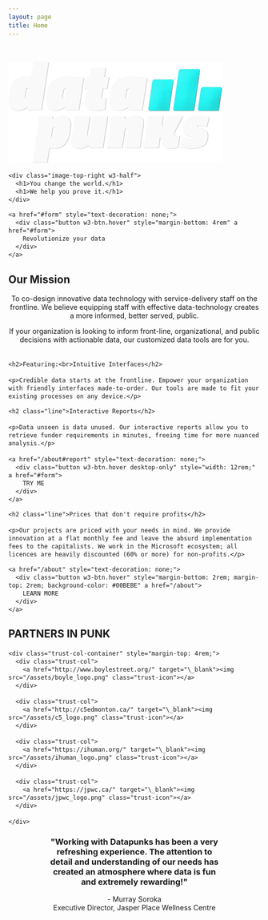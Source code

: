 ```yaml
---
layout: page
title: Home
---
```


<div class="image-container" style="margin-top: 0.9rem;">
  <div class="w3-row" style="margin-top: 3rem;">
    <div class="image-top-left w3-half">
      <img src="/assets/datapunksDark.png" id="bkg" alt="bkg-id" style="max-height:15rem; max-width: 85%;">
      </div>

    <div class="image-top-right w3-half">
      <h1>You change the world.</h1>
      <h1>We help you prove it.</h1>
    </div>
  </div>

  <div class="spacer w3-hide-small"></div>

  <div class="w3-row">

    <a href="#form" style="text-decoration: none;">
      <div class="button w3-btn.hover" style="margin-bottom: 4rem" a href="#form">
        Revolutionize your data
      </div>
    </a>
  </div>

</div>
<div class="line-large" style="padding-top: 0rem; margin-top: 0rem;"></div>
<div class="container w3-row" style="margin-top: 1rem;">

  <div class="container w3-row">
    <h2>Our Mission</h2>
    <p style="text-align: center;"> To co-design innovative data technology with service-delivery staff on the frontline. We believe equipping staff with effective data-technology creates a more informed, better served, public.</p>
    <div class="spacer-small"></div>
    <p style="text-align: center;">If your organization is looking to inform front-line, organizational, and public decisions with actionable data, our customized data tools are for you. </p>


  </div>

  <div class="line-large" style="padding-top: 0rem; margin-top: 2rem;"></div>

  <div class="container w3-col">

    <h2>Featuring:<br>Intuitive Interfaces</h2>

    <p>Credible data starts at the frontline. Empower your organization with friendly interfaces made-to-order. Our tools are made to fit your existing processes on any device.</p>


  </div>

  <div class="container w3-col">

    <h2 class="line">Interactive Reports</h2>

    <p>Data unseen is data unused. Our interactive reports allow you to retrieve funder requirements in minutes, freeing time for more nuanced analysis.</p>

    <a href="/about#report" style="text-decoration: none;">
      <div class="button w3-btn.hover desktop-only" style="width: 12rem;" a href="#form">
        TRY ME
      </div>
    </a>


  </div>

  <div class="container w3-col">

    <h2 class="line">Prices that don't require profits</h2>

    <p>Our projects are priced with your needs in mind. We provide innovation at a flat monthly fee and leave the absurd implementation fees to the capitalists. We work in the Microsoft ecosystem; all licences are heavily discounted (60% or more) for non-profits.</p>
  </div>

  <div class="w3-row">

    <a href="/about" style="text-decoration: none;">
      <div class="button w3-btn.hover" style="margin-bottom: 2rem; margin-top: 2rem; background-color: #00BEBE" a href="/about">
        LEARN MORE
      </div>
    </a>
  </div>
  <div class="container w3-row">
    <h2 class="line-large">PARTNERS IN PUNK</h2>

    <div class="trust-col-container" style="margin-top: 4rem;">
      <div class="trust-col">
        <a href="http://www.boylestreet.org/" target="\_blank"><img src="/assets/boyle_logo.png" class="trust-icon"></a>
      </div>

      <div class="trust-col">
        <a href="http://c5edmonton.ca/" target="\_blank"><img src="/assets/c5_logo.png" class="trust-icon"></a>
      </div>

      <div class="trust-col">
        <a href="https://ihuman.org/" target="\_blank"><img src="/assets/ihuman_logo.png" class="trust-icon"></a>
      </div>

      <div class="trust-col">
        <a href="https://jpwc.ca/" target="\_blank"><img src="/assets/jpwc_logo.png" class="trust-icon"></a>
      </div>

    </div>

  <h3 class="spacer-small" style="text-align: center; margin-left: 15%; margin-right: 15%">"Working with Datapunks has been a very refreshing experience. The attention to detail and understanding of our needs has created an atmosphere where data is fun and extremely rewarding!"</h3>
  <p style="text-align: center;">- Murray Soroka<br>Executive Director, Jasper Place Wellness Centre</p>


  </div>

</div>
